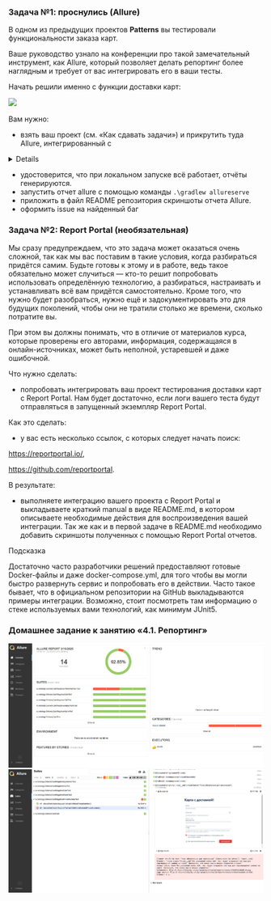 
### Задача №1: проснулись (Allure)

В одном из предыдущих проектов **Patterns** вы тестировали функциональности заказа карт.

Ваше руководство узнало на конференции про такой замечательный инструмент, как Allure, который позволяет делать репортинг более наглядным и требует от вас интегрировать его в ваши тесты.

Начать решили именно с функции доставки карт:

![](https://github.com/netology-code/aqa-homeworks/raw/master/reporting/pic/order.png)

Вам нужно:   
* взять ваш проект (см. «Как сдавать задачи») и прикрутить туда Allure, интегрированный с 
<details>

Добавить в файл ```build.gradle```:

```
plugins {

    id 'io.qameta.allure' version '2.11.2'
}

allure {
    version = '2.20.1'
    useJUnit5 {
        version = '2.20.1'
    }
}

dependencies {

    testImplementation 'io.qameta.allure:allure-selenide:2.20.1'
}
```

Добавить в файл с тестом:

```
    @BeforeAll
    static void setUpAll() {
        SelenideLogger.addListener("allure", new AllureSelenide());
    }

    @AfterAll
    static void tearDownAll() {
        SelenideLogger.removeListener("allure");
    }
```

</details>

* удостоверится, что при локальном запуске всё работает, отчёты генерируются.
* запустить отчет allure с помощью команды ```.\gradlew allureserve ```
* приложить в файл README репозитория скриншоты отчета Allure.
* оформить issue на найденный баг

### Задача №2: Report Portal (необязательная)
Мы сразу предупреждаем, что это задача может оказаться очень сложной, так как мы вас поставим в такие условия, когда разбираться придётся самим. Будьте готовы к этому и в работе, ведь такое обязательно может случиться — кто-то решит попробовать использовать определённую технологию, а разбираться, настраивать и устанавливать всё вам придётся самостоятельно. Кроме того, что нужно будет разобраться, нужно ещё и задокументировать это для будущих поколений, чтобы они не тратили столько же времени, сколько потратите вы.

При этом вы должны понимать, что в отличие от материалов курса, которые проверены его авторами, информация, содержащаяся в онлайн-источниках, может быть неполной, устаревшей и даже ошибочной.

Что нужно сделать: 
* попробовать интегрировать ваш проект тестирования доставки карт с Report Portal. Нам будет достаточно, если логи вашего теста будут отправляться в запущенный экземпляр Report Portal.

Как это сделать: 

* у вас есть несколько ссылок, с которых следует начать поиск:

https://reportportal.io/,

https://github.com/reportportal.

В результате:

* выполняете интеграцию вашего проекта с Report Portal и выкладываете краткий manual в виде README.md, в котором описываете необходимые действия для воспроизведения вашей интеграции. Так же как и в первой задаче в README.md необходимо добавить скриншоты полученных с помощью Report Portal отчетов.

Подсказка

Достаточно часто разработчики решений предоставляют готовые Docker-файлы и даже docker-compose.yml, для того чтобы вы могли быстро развернуть сервис и попробовать его в действии.
Часто такое бывает, что в официальном репозитории на GitHub выкладываются примеры интеграции. Возможно, стоит посмотреть там информацию о стеке используемых вами технологий, как минимум JUnit5.

### Домашнее задание к занятию «4.1. Репортинг»

![img.png](image/img.png)
![img.png](image/img_2.png)

